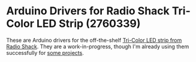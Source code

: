 Arduino Drivers for Radio Shack Tri-Color LED Strip (2760339)
=============================================================

These are Arduino drivers for the off-the-shelf [Tri-Color LED strip from Radio
Shack][1]. They are a work-in-progress, though I'm already using them successfully
for [some projects][2].

[1]: http://www.radioshack.com/product/index.jsp?productId=22128606
[2]: http://youtu.be/BtphMEwK2ig
